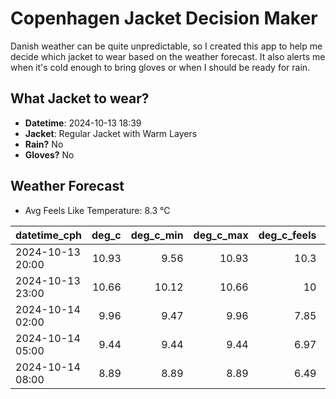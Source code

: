 
# Copenhagen Jacket Decision Maker

Danish weather can be quite unpredictable, so I created this app to help me decide which jacket to wear based on the weather forecast. 
It also alerts me when it's cold enough to bring gloves or when I should be ready for rain.

## What Jacket to wear?

- **Datetime**: 2024-10-13 18:39
- **Jacket**: Regular Jacket with Warm Layers
- **Rain?** No
- **Gloves?** No

## Weather Forecast
- Avg Feels Like Temperature: 8.3 °C

| datetime_cph     |   deg_c |   deg_c_min |   deg_c_max |   deg_c_feels | weather   | wind   | rain   |
|:-----------------|--------:|------------:|------------:|--------------:|:----------|:-------|:-------|
| 2024-10-13 20:00 |   10.93 |        9.56 |       10.93 |         10.3  | Clouds    | Low    | None   |
| 2024-10-13 23:00 |   10.66 |       10.12 |       10.66 |         10    | Clouds    | Low    | None   |
| 2024-10-14 02:00 |    9.96 |        9.47 |        9.96 |          7.85 | Clouds    | Low    | None   |
| 2024-10-14 05:00 |    9.44 |        9.44 |        9.44 |          6.97 | Clouds    | Low    | None   |
| 2024-10-14 08:00 |    8.89 |        8.89 |        8.89 |          6.49 | Clouds    | Low    | None   |
        